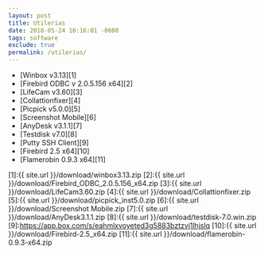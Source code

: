 ```yaml
---
layout: post
title: Utilerias
date: 2018-05-24 16:16:01 -0600
tags: software
exclude: true
permalink: /utilerias/
---
```


* [Winbox v3.13][1]
* [Firebird ODBC v 2.0.5.156 x64][2]
* [LifeCam v3.60][3]
* [Collattionfixer][4]
* [Picpick v5.0.0][5]
* [Screenshot Mobile][6]
* [AnyDesk v3.1.1][7]
* [Testdisk v7.0][8]
* [Putty SSH Client][9]
* [Firebird 2.5 x64][10]
* [Flamerobin 0.9.3 x64][11]

[1]:{{ site.url }}/download/winbox3.13.zip
[2]:{{ site.url }}/download/Firebird_ODBC_2.0.5.156_x64.zip
[3]:{{ site.url }}/download/LifeCam3.60.zip
[4]:{{ site.url }}/download/Collattionfixer.zip
[5]:{{ site.url }}/download/picpick_inst5.0.zip
[6]:{{ site.url }}/download/Screenshot Mobile.zip
[7]:{{ site.url }}/download/AnyDesk3.1.1.zip
[8]:{{ site.url }}/download/testdisk-7.0.win.zip
[9]:https://app.box.com/s/eahmlxvoyeted3g5883bztzvj1lhjslq
[10]:{{ site.url }}/download/Firebird-2.5_x64.zip
[11]:{{ site.url }}/download/flamerobin-0.9.3-x64.zip